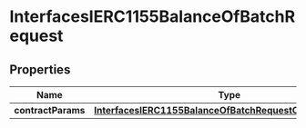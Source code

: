 
# InterfacesIERC1155BalanceOfBatchRequest

## Properties
Name | Type | Description | Notes
------------ | ------------- | ------------- | -------------
**contractParams** | [**InterfacesIERC1155BalanceOfBatchRequestContractParams**](InterfacesIERC1155BalanceOfBatchRequestContractParams.md) |  | 



